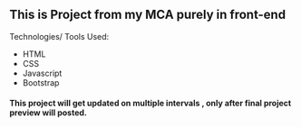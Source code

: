 ## This is Project from my MCA purely in front-end

Technologies/ Tools Used:

- HTML
- CSS
- Javascript
- Bootstrap

#### This project will get updated on multiple intervals , only after final  project preview will posted.
 